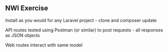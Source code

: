 ## NWI Exercise

Install as you would for any Laravel project - clone and composer update

API routes tested using Postman (or similar) to post requests - all responses as JSON objects

Web routes interact with same model

